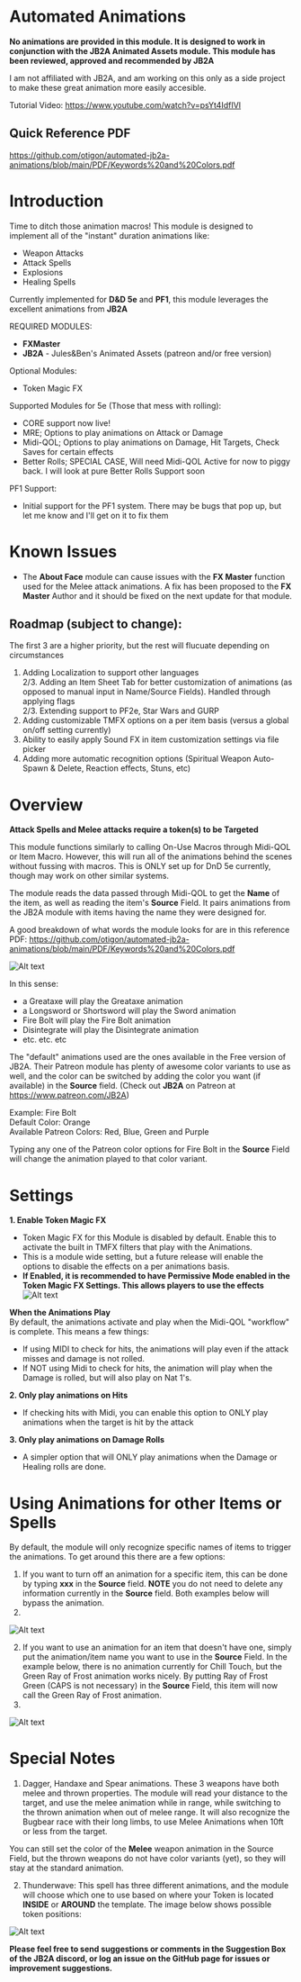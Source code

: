 # Automated Animations
**No animations are provided in this module. It is designed to work in conjunction with the JB2A Animated Assets module. This module has been reviewed, approved and recommended by JB2A**  

I am not affiliated with JB2A, and am working on this only as a side project to make these great animation more easily accesible. 

Tutorial Video: https://www.youtube.com/watch?v=psYt4IdfIVI
## Quick Reference PDF ##
https://github.com/otigon/automated-jb2a-animations/blob/main/PDF/Keywords%20and%20Colors.pdf  

# Introduction


Time to ditch those animation macros! This module is designed to implement all of the "instant" duration animations like:

- Weapon Attacks
- Attack Spells
- Explosions
- Healing Spells

Currently implemented for **D&D 5e** and **PF1**, this module leverages the excellent animations from **JB2A**

REQUIRED MODULES: 
- **FXMaster**
- **JB2A** - Jules&Ben's Animated Assets (patreon and/or free version)  

Optional Modules:
- Token Magic FX

Supported Modules for 5e (Those that mess with rolling):
- CORE support now live!
- MRE; Options to play animations on Attack or Damage
- Midi-QOL; Options to play animations on Damage, Hit Targets, Check Saves for certain effects
- Better Rolls; SPECIAL CASE, Will need Midi-QOL Active for now to piggy back. I will look at pure Better Rolls Support soon

PF1 Support:
- Initial support for the PF1 system. There may be bugs that pop up, but let me know and I'll get on it to fix them


# Known Issues
- The **About Face** module can cause issues with the **FX Master** function used for the Melee attack animations. A fix has been proposed to the **FX Master** Author and it should be fixed on the next update for that module.

## Roadmap (subject to change):  
The first 3 are a higher priority, but the rest will flucuate depending on circumstances  
1. Adding Localization to support other languages  
2/3. Adding an Item Sheet Tab for better customization of animations (as opposed to manual input in Name/Source Fields). Handled through applying flags  
2/3. Extending support to PF2e, Star Wars and GURP  
4. Adding customizable TMFX options on a per item basis (versus a global on/off setting currently)
5. Ability to easily apply Sound FX in item customization settings via file picker
6. Adding more automatic recognition options (Spiritual Weapon Auto-Spawn & Delete, Reaction effects, Stuns, etc)  

# Overview
**Attack Spells and Melee attacks require a token(s) to be Targeted**

This module functions similarly to calling On-Use Macros through Midi-QOL or Item Macro. However, this will run all of the animations behind the scenes without fussing with macros. This is ONLY set up for DnD 5e currently, though may work on other similar systems.  

The module reads the data passed through Midi-QOL to get the **Name** of the item, as well as reading the item's **Source** Field. It pairs animations from the JB2A module with items having the name they were designed for.

A good breakdown of what words the module looks for are in this reference PDF: https://github.com/otigon/automated-jb2a-animations/blob/main/PDF/Keywords%20and%20Colors.pdf

![Alt text](pictures/NameandSource.png)

In this sense:
- a Greataxe will play the Greataxe animation
- a Longsword or Shortsword will play the Sword animation
- Fire Bolt will play the Fire Bolt animation
- Disintegrate will play the Disintegrate animation
- etc. etc. etc

The "default" animations used are the ones available in the Free version of JB2A. Their Patreon module has plenty of awesome color variants to use as well, and the color can be switched by adding the color you want (if available) in the **Source** field. (Check out **JB2A** on Patreon at https://www.patreon.com/JB2A)

Example: Fire Bolt  
Default Color: Orange  
Available Patreon Colors: Red, Blue, Green and Purple

Typing any one of the Patreon color options for Fire Bolt in the **Source** Field will change the animation played to that color variant.

# Settings

**1. Enable Token Magic FX**
- Token Magic FX for this Module is disabled by default. Enable this to activate the built in TMFX filters that play with the Animations.
- This is a module wide setting, but a future release will enable the options to disable the effects on a per animations basis.
- **If Enabled, it is recommended to have Permissive Mode enabled in the Token Magic FX Settings. This allows players to use the effects**  
![Alt text](pictures/PermissiveMode.PNG)

**When the Animations Play**  
By default, the animations activate and play when the Midi-QOL "workflow" is complete. This means a few things:  
- If using MIDI to check for hits, the animations will play even if the attack misses and damage is not rolled.
- If NOT using Midi to check for hits, the animation will play when the Damage is rolled, but will also play on Nat 1's.

**2. Only play animations on Hits**
- If checking hits with Midi, you can enable this option to ONLY play animations when the target is hit by the attack

**3. Only play animations on Damage Rolls**
- A simpler option that will ONLY play animations when the Damage or Healing rolls are done.


# Using Animations for other Items or Spells

By default, the module will only recognize specific names of items to trigger the animations. To get around this there are a few options:

1. If you want to turn off an animation for a specific item, this can be done by typing **xxx** in the **Source** field. **NOTE** you do not need to delete any information currently in the **Source** field. Both examples below will bypass the animation.  
2. 
![Alt text](pictures/XXX.png)

2. If you want to use an animation for an item that doesn't have one, simply put the animation/item name you want to use in the **Source** Field. In the example below, there is no animation currently for Chill Touch, but the Green Ray of Frost animation works nicely. By putting Ray of Frost Green (CAPS is not necessary) in the **Source** Field, this item will now call the Green Ray of Frost animation.  
3. 
![Alt text](pictures/CTExample.png)

# Special Notes

1. Dagger, Handaxe and Spear animations. These 3 weapons have both melee and thrown properties. The module will read your distance to the target, and use the melee animation while in range, while switching to the thrown animation when out of melee range. It will also recognize the Bugbear race with their long limbs, to use Melee Animations when 10ft or less from the target.  

You can still set the color of the **Melee** weapon animation in the Source Field, but the thrown weapons do not have color variants (yet), so they will stay at the standard animation.  

2. Thunderwave: This spell has three different animations, and the module will choose which one to use based on where your Token is located **INSIDE** or **AROUND** the template. The image below shows possible token positions:  

![Alt text](pictures/ThunderWaveLoc.png)


**Please feel free to send suggestions or comments in the Suggestion Box of the JB2A discord, or log an issue on the GitHub page for issues or improvement suggestions.**


